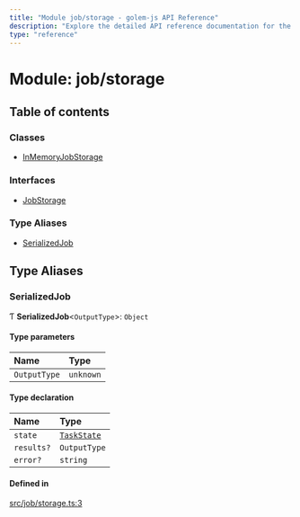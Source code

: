 ```yaml
---
title: "Module job/storage - golem-js API Reference"
description: "Explore the detailed API reference documentation for the Module job/storage within the golem-js SDK for the Golem Network."
type: "reference"
---
```

# Module: job/storage

## Table of contents

### Classes

- [InMemoryJobStorage](../classes/job_storage.InMemoryJobStorage)

### Interfaces

- [JobStorage](../interfaces/job_storage.JobStorage)

### Type Aliases

- [SerializedJob](job_storage#serializedjob)

## Type Aliases

### SerializedJob

Ƭ **SerializedJob**\<`OutputType`\>: `Object`

#### Type parameters

| Name | Type |
| :------ | :------ |
| `OutputType` | `unknown` |

#### Type declaration

| Name | Type |
| :------ | :------ |
| `state` | [`TaskState`](../enums/task_task.TaskState) |
| `results?` | `OutputType` |
| `error?` | `string` |

#### Defined in

[src/job/storage.ts:3](https://github.com/golemfactory/golem-js/blob/2d598a3/src/job/storage.ts#L3)
